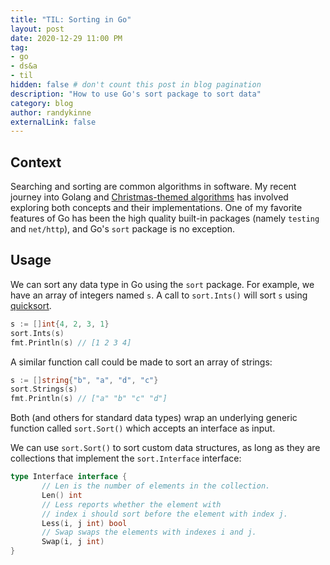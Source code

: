 ```yaml
---
title: "TIL: Sorting in Go"
layout: post
date: 2020-12-29 11:00 PM
tag:
- go
- ds&a
- til
hidden: false # don't count this post in blog pagination
description: "How to use Go's sort package to sort data"
category: blog
author: randykinne
externalLink: false
---
```


## Context

Searching and sorting are common algorithms in software. My recent journey into Golang and [Christmas-themed algorithms](https://randykinne.dev/blog/2020/12/16/deep-dive-advent-of-code-day-1-in-go.html) has involved exploring both concepts and their implementations. One of my favorite features of Go has been the high quality built-in packages (namely `testing` and `net/http`), and Go's `sort` package is no exception.

## Usage

We can sort any data type in Go using the `sort` package. For example, we have an array of integers named `s`. A call to `sort.Ints()` will sort `s` using [quicksort](https://golang.org/src/sort/sort.go?s=5416:5441#L216).
```go
s := []int{4, 2, 3, 1}
sort.Ints(s)
fmt.Println(s) // [1 2 3 4]
```
A similar function call could be made to sort an array of strings:

```go
s := []string{"b", "a", "d", "c"}
sort.Strings(s)
fmt.Println(s) // ["a" "b" "c" "d"]
```

 Both (and others for standard data types) wrap an underlying generic function called `sort.Sort()` which accepts an interface as input. 
 
 We can use `sort.Sort()` to sort custom data structures, as long as they are collections that implement the `sort.Interface` interface:

 ```go
type Interface interface {
        // Len is the number of elements in the collection.
        Len() int
        // Less reports whether the element with
        // index i should sort before the element with index j.
        Less(i, j int) bool
        // Swap swaps the elements with indexes i and j.
        Swap(i, j int)
}
 ```


